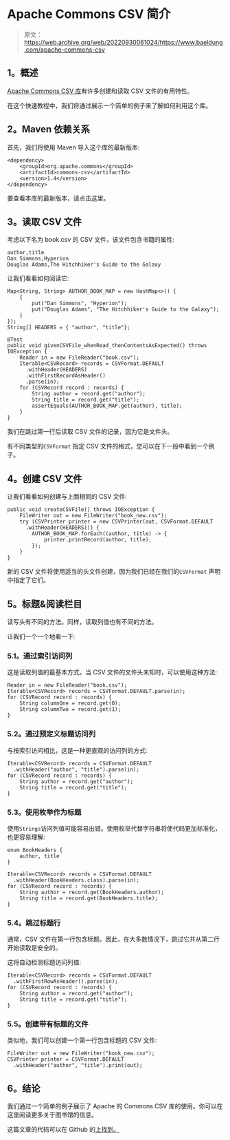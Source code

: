# Apache Commons CSV 简介

> 原文：<https://web.archive.org/web/20220930061024/https://www.baeldung.com/apache-commons-csv>

## 1。概述

[Apache Commons CSV 库](https://web.archive.org/web/20221021075025/https://commons.apache.org/proper/commons-csv/)有许多创建和读取 CSV 文件的有用特性。

在这个快速教程中，我们将通过展示一个简单的例子来了解如何利用这个库。

## 2。Maven 依赖关系

首先，我们将使用 Maven 导入这个库的最新版本:

```
<dependency>
    <groupId>org.apache.commons</groupId>
    <artifactId>commons-csv</artifactId>
    <version>1.4</version>
</dependency> 
```

要查看本库的最新版本，请点击这里。

## 3。读取 CSV 文件

考虑以下名为 book.csv 的 CSV 文件，该文件包含书籍的属性:

```
author,title
Dan Simmons,Hyperion
Douglas Adams,The Hitchhiker's Guide to the Galaxy
```

让我们看看如何阅读它:

```
Map<String, String> AUTHOR_BOOK_MAP = new HashMap<>() {
    {
        put("Dan Simmons", "Hyperion");
        put("Douglas Adams", "The Hitchhiker's Guide to the Galaxy");
    }
});
String[] HEADERS = { "author", "title"};

@Test
public void givenCSVFile_whenRead_thenContentsAsExpected() throws IOException {
    Reader in = new FileReader("book.csv");
    Iterable<CSVRecord> records = CSVFormat.DEFAULT
      .withHeader(HEADERS)
      .withFirstRecordAsHeader()
      .parse(in);
    for (CSVRecord record : records) {
        String author = record.get("author");
        String title = record.get("title");
        assertEquals(AUTHOR_BOOK_MAP.get(author), title);
    }
}
```

我们在跳过第一行后读取 CSV 文件的记录，因为它是文件头。

有不同类型的`CSVFormat` 指定 CSV 文件的格式，您可以在下一段中看到一个例子。

## 4。创建 CSV 文件

让我们看看如何创建与上面相同的 CSV 文件:

```
public void createCSVFile() throws IOException {
    FileWriter out = new FileWriter("book_new.csv");
    try (CSVPrinter printer = new CSVPrinter(out, CSVFormat.DEFAULT
      .withHeader(HEADERS))) {
        AUTHOR_BOOK_MAP.forEach((author, title) -> {
            printer.printRecord(author, title);
        });
    }
}
```

新的 CSV 文件将使用适当的头文件创建，因为我们已经在我们的`CSVFormat` 声明中指定了它们。

## 5。标题&阅读栏目

读写头有不同的方法。同样，读取列值也有不同的方法。

让我们一个一个地看一下:

### 5.1。通过索引访问列

这是读取列值的最基本方式。当 CSV 文件的文件头未知时，可以使用这种方法:

```
Reader in = new FileReader("book.csv");
Iterable<CSVRecord> records = CSVFormat.DEFAULT.parse(in);
for (CSVRecord record : records) {
    String columnOne = record.get(0);
    String columnTwo = record.get(1);
}
```

### 5.2。通过预定义标题访问列

与按索引访问相比，这是一种更直观的访问列的方式:

```
Iterable<CSVRecord> records = CSVFormat.DEFAULT
  .withHeader("author", "title").parse(in);
for (CSVRecord record : records) {
    String author = record.get("author");
    String title = record.get("title");
}
```

### 5.3。使用枚举作为标题

使用`Strings`访问列值可能容易出错。使用枚举代替字符串将使代码更加标准化，也更容易理解:

```
enum BookHeaders {
    author, title
}

Iterable<CSVRecord> records = CSVFormat.DEFAULT
  .withHeader(BookHeaders.class).parse(in);
for (CSVRecord record : records) {
    String author = record.get(BookHeaders.author);
    String title = record.get(BookHeaders.title);
}
```

### 5.4。跳过标题行

通常，CSV 文件在第一行包含标题。因此，在大多数情况下，跳过它并从第二行开始读取是安全的。

这将自动检测标题访问列值:

```
Iterable<CSVRecord> records = CSVFormat.DEFAULT
  .withFirstRowAsHeader().parse(in);
for (CSVRecord record : records) {
    String author = record.get("author");
    String title = record.get("title");
}
```

### 5.5。创建带有标题的文件

类似地，我们可以创建一个第一行包含标题的 CSV 文件:

```
FileWriter out = new FileWriter("book_new.csv");
CSVPrinter printer = CSVFormat.DEFAULT
  .withHeader("author", "title").print(out);
```

## 6。结论

我们通过一个简单的例子展示了 Apache 的 Commons CSV 库的使用。你可以在这里阅读更多关于图书馆的信息。

这篇文章的代码可以在 Github 的[上找到。](https://web.archive.org/web/20221021075025/https://github.com/eugenp/tutorials/tree/master/libraries-apache-commons-io)